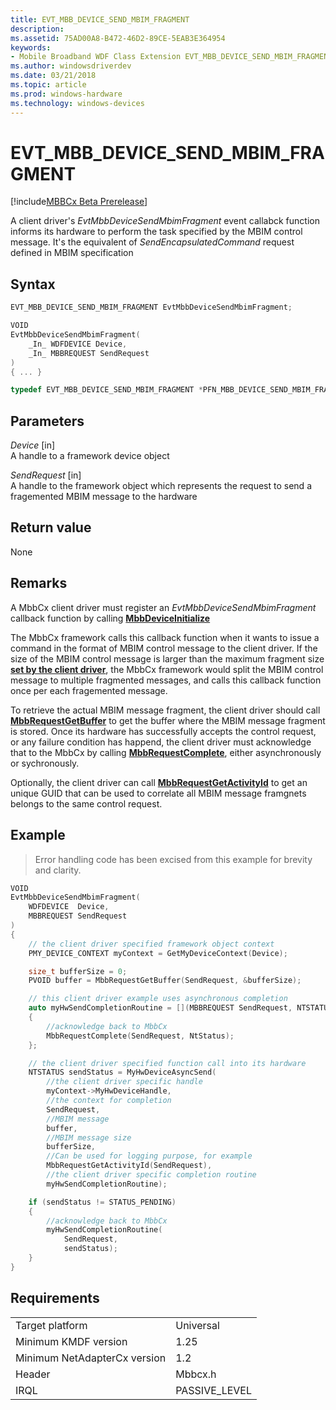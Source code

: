 ```yaml
---
title: EVT_MBB_DEVICE_SEND_MBIM_FRAGMENT
description: 
ms.assetid: 75AD00A8-B472-46D2-89CE-5EAB3E364954
keywords:
- Mobile Broadband WDF Class Extension EVT_MBB_DEVICE_SEND_MBIM_FRAGMENT, MBBCx EVT_MBB_DEVICE_SEND_MBIM_FRAGMENT
ms.author: windowsdriverdev
ms.date: 03/21/2018
ms.topic: article
ms.prod: windows-hardware
ms.technology: windows-devices
---
```


# EVT_MBB_DEVICE_SEND_MBIM_FRAGMENT

[!include[MBBCx Beta Prerelease](../mbbcx-beta-prerelease.md)]

A client driver's *EvtMbbDeviceSendMbimFragment* event callabck function informs its hardware to perform the task specified by the MBIM control message. It's the equivalent of *SendEncapsulatedCommand* request defined in MBIM specification

## Syntax

```C++
EVT_MBB_DEVICE_SEND_MBIM_FRAGMENT EvtMbbDeviceSendMbimFragment;

VOID
EvtMbbDeviceSendMbimFragment(
    _In_ WDFDEVICE Device,
    _In_ MBBREQUEST SendRequest
)
{ ... }

typedef EVT_MBB_DEVICE_SEND_MBIM_FRAGMENT *PFN_MBB_DEVICE_SEND_MBIM_FRAGMENT;
```

## Parameters

*Device* [in]  
A handle to a framework device object

*SendRequest* [in]  
A handle to the framework object which represents the request to send a fragemented MBIM message to the hardware

## Return value
None

## Remarks
A MbbCx client driver must register an *EvtMbbDeviceSendMbimFragment* callback function by calling [**MbbDeviceInitialize**](mbbdeviceinitialize.md)

The MbbCx framework calls this callback function when it wants to issue a command in the format of MBIM control message to the client driver. If the size of the MBIM control message is larger than the maximum fragment size [**set by the client driver**](), the MbbCx framework would split the MBIM control message to multiple fragmented messages, and calls this callback function once per each fragemented message.

To retrieve the actual MBIM message fragment, the client driver should call [**MbbRequestGetBuffer**]() to get the buffer where the MBIM message fragment is stored. Once its hardware has successfully accepts the control request, or any failure condition has happend, the client driver must acknowledge that to the MbbCx by calling [**MbbRequestComplete**](), either asynchronously or sychronously. 

Optionally, the client driver can call [**MbbRequestGetActivityId**]() to get an unique GUID that can be used to correlate all MBIM message framgnets belongs to the same control request.

## Example

> Error handling code has been excised from this example for brevity and clarity.

```cpp
VOID
EvtMbbDeviceSendMbimFragment(
    WDFDEVICE  Device,
    MBBREQUEST SendRequest
)
{
    // the client driver specified framework object context
    PMY_DEVICE_CONTEXT myContext = GetMyDeviceContext(Device);

    size_t bufferSize = 0;
    PVOID buffer = MbbRequestGetBuffer(SendRequest, &bufferSize);

    // this client driver example uses asynchronous completion
    auto myHwSendCompletionRoutine = [](MBBREQUEST SendRequest, NTSTATUS NtStatus)
    {
        //acknowledge back to MbbCx
        MbbRequestComplete(SendRequest, NtStatus);
    };

    // the client driver specified function call into its hardware
    NTSTATUS sendStatus = MyHwDeviceAsyncSend(
        //the client driver specific handle
        myContext->MyHwDeviceHandle,
        //the context for completion
        SendRequest,
        //MBIM message               
        buffer,
        //MBIM message size
        bufferSize,   
        //Can be used for logging purpose, for example              
        MbbRequestGetActivityId(SendRequest), 
        //the client driver specific completion routine
        myHwSendCompletionRoutine);

    if (sendStatus != STATUS_PENDING)
    {
        //acknowledge back to MbbCx
        myHwSendCompletionRoutine(
            SendRequest,
            sendStatus);
    }
}
```

## Requirements

|     |     |
| --- | --- |
| Target platform | Universal |
| Minimum KMDF version | 1.25 |
| Minimum NetAdapterCx version | 1.2 |
| Header | Mbbcx.h |
| IRQL | PASSIVE_LEVEL |